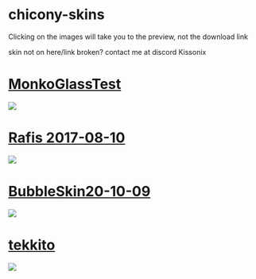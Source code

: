 # chicony-skins

Clicking on the images will take you to the preview, not the download link

skin not on here/link broken? contact me at discord Kissonix

# [MonkoGlassTest](https://cdn.discordapp.com/attachments/1077572371004788838/1170710168993026238/MonkoGlassTest.osk?ex=655a07cf&is=654792cf&hm=e064ff61ed171b479df4e222cff023e3b09341649500aedba68dd92f88cafc95&)
<img src="https://i.imgur.com/JuwYYnb.jpg"/>

# [Rafis 2017-08-10](https://cdn.discordapp.com/attachments/614125314154561567/1170720328104816720/Rafis_2017-08-10.osk?ex=655a1145&is=65479c45&hm=a84d13f68e53523b7a398ad227e907700bef658cce02eff15b34b833fe762a82&)
<img src="https://i.imgur.com/9iuNj4Q.jpg"/>

# [BubbleSkin20-10-09](https://cdn.discordapp.com/attachments/1077572371004788838/1170721587813687327/BubbleSkin20-10-09.osk?ex=655a1271&is=65479d71&hm=74af508a23001707b1016bf288a2e16452cb68908583148fdf8e0f1529ba38fb&)
<img src="https://i.imgur.com/8801PIg.jpg"/>

# [tekkito](https://cdn.discordapp.com/attachments/1077572371004788838/1170724942384472204/tekkito.osk?ex=655a1591&is=6547a091&hm=65035887b0d1c9bd04e50994c79418384480e86f765044e0eac74cf5bf533d2b&)
<img src="https://i.imgur.com/XwEYZ62.jpg"/>
